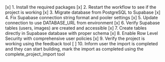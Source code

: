 [x] 1. Install the required packages
[x] 2. Restart the workflow to see if the project is working
[x] 3. Migrate database from PostgreSQL to Supabase
[x] 4. Fix Supabase connection string format and pooler settings
[x] 5. Update connection to use DATABASE_URL from environment
[x] 6. Verify Supabase tables (users, images) are created and accessible
[x] 7. Create tables directly in Supabase database with proper schema
[x] 8. Enable Row Level Security with comprehensive user policies
[x] 9. Verify the project is working using the feedback tool
[ ] 10. Inform user the import is completed and they can start building, mark the import as completed using the complete_project_import tool